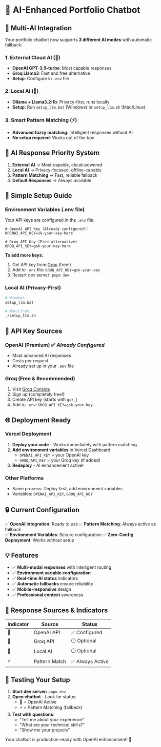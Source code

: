 # 🤖 AI-Enhanced Portfolio Chatbot

## 🌟 Multi-AI Integration

Your portfolio chatbot now supports **3 different AI modes** with automatic fallback:

### 1. **External Cloud AI** (🌟)
- **OpenAI GPT-3.5-turbo**: Most capable responses
- **Groq Llama3**: Fast and free alternative
- **Setup**: Configure in `.env` file

### 2. **Local AI** (🧠)
- **Ollama + Llama3.2:1b**: Privacy-first, runs locally
- **Setup**: Run `setup_llm.bat` (Windows) or `setup_llm.sh` (Mac/Linux)

### 3. **Smart Pattern Matching** (⚡)
- **Advanced fuzzy matching**: Intelligent responses without AI
- **No setup required**: Works out of the box

## 🚀 AI Response Priority System

1. **External AI** → Most capable, cloud-powered
2. **Local AI** → Privacy-focused, offline-capable  
3. **Pattern Matching** → Fast, reliable fallback
4. **Default Responses** → Always available

## 🔧 Simple Setup Guide

### **Environment Variables (.env file)**

Your API keys are configured in the `.env` file:

```env
# OpenAI API Key (Already configured!)
OPENAI_API_KEY=sk-your-key-here

# Groq API Key (Free alternative)
GROQ_API_KEY=gsk-your-key-here
```

**To add more keys:**
1. Get API key from [Groq](https://console.groq.com/keys) (free!)
2. Add to `.env` file: `GROQ_API_KEY=gsk-your-key`
3. Restart dev server: `pnpm dev`

### **Local AI (Privacy-First)**
```bash
# Windows
setup_llm.bat

# Mac/Linux
./setup_llm.sh
```

## 🔑 API Key Sources

### **OpenAI (Premium)** ✅ *Already Configured*
- Most advanced AI responses
- Costs per request
- Already set up in your `.env` file

### **Groq (Free & Recommended)** 
1. Visit [Groq Console](https://console.groq.com/keys)
2. Sign up (completely free!)
3. Create API key (starts with `gsk_`)
4. Add to `.env`: `GROQ_API_KEY=gsk-your-key`

## 🌐 Deployment Ready

### **Vercel Deployment**
1. **Deploy your code** - Works immediately with pattern matching
2. **Add environment variables** in Vercel Dashboard:
   - `OPENAI_API_KEY` = your OpenAI key
   - `GROQ_API_KEY` = your Groq key (if added)
3. **Redeploy** - AI enhancement active!

### **Other Platforms**
- Same process: Deploy first, add environment variables
- Variables: `OPENAI_API_KEY`, `GROQ_API_KEY`

## 🔒 Current Configuration

✅ **OpenAI Integration**: Ready to use
✅ **Pattern Matching**: Always active as fallback  
✅ **Environment Variables**: Secure configuration
✅ **Zero-Config Deployment**: Works without setup

## 💡 Features

- ✅ **Multi-modal responses** with intelligent routing
- ✅ **Environment variable configuration**
- ✅ **Real-time AI status** indicators
- ✅ **Automatic fallbacks** ensure reliability
- ✅ **Mobile-responsive** design
- ✅ **Professional context** awareness

## 🎯 Response Sources & Indicators

| Indicator | Source | Status |
|-----------|--------|--------|
| 🌟 | OpenAI API | ✅ Configured |
| 🌟 | Groq API | ⚪ Optional |
| 🧠 | Local AI | ⚪ Optional |
| ⚡ | Pattern Match | ✅ Always Active |

## 🧪 Testing Your Setup

1. **Start dev server:** `pnpm dev`
2. **Open chatbot** - Look for status:
   - 🌟 = OpenAI Active
   - ⚡ = Pattern Matching (fallback)
3. **Test with questions:**
   - "Tell me about your experience"
   - "What are your technical skills?"
   - "Show me your projects"

Your chatbot is production-ready with OpenAI enhancement! 🎉
